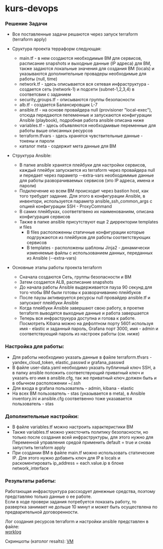 # kurs-devops

### Решение Задачи  
- Все поставленные задачи решаются через запуск terraform (terraform apply)
- Сруктура проекта терраформ следующая:
  - main.tf - в нем создаются необходимые ВМ для сервисов, расписание snapshots и выходные данные (IP адреса) для ВМ, также задаются локальные значения для создания ВМ (locals) и указываются дополнительные провадеры необходимые для работы (null, time)
  - network.tf - здесь описывается вся сетевая инфраструктура - создается сеть (network-1) и подсети (subnet-1,2,3,4) в соответсвии с заданием
  - security_groups.tf - описываются группы безопасности
  - alb.tf - создается Балансировщик L-7
  - ansible.tf - на основе провайдера null (provisioner "local-exec"), отсюда передаются пепеменные и запускаются конфигурации Ansible (playbook), подробная работа ansible описана ниже
  - variables.tf - здесь объявляются необходмивые переменные для работы выше описанных ресурсов
  - terraform.tfvars - здесь хранятся чувствительные данные - токены и пароли
  - каталог meta - содержит мета данные для ВМ

- Структура Ansible:
  - В папке ansible хранятся плейбуки для настройки сервисов, каждый плейбук запускается из terraform через провайдера null и передает через параметр --extra-vars необходиммые данные для работы разворачиваемых сервисов (это IP адреса, имена и пароли)
  - Подключение ко всем ВМ происходит через bastion host, как того требудет задание. Для этого в конфигурации Ansible, в инвентори, используется параметр ansible_ssh_common_args с опцией конфигурации SSH - ProxyCommand
  - В самих плейбуках, соответвтвено их наименованиям, описана конфигурация сервисов
  - Также в папке ansible присутствуют еще 2 дирректории templates и files
      - В files расположенны статичные конфигурации которые подгружаются из плейбуков для работы соответствующих сервисов
      - В templates - расположены шаблоны Jinja2 - динамически изменяемые файлы с использованием данных, переданных из Ansible (--extra-vars)

- Основные этапы работы проекта terraform
  - Сначала создаются Сеть, группы безопасности и ВМ
  - Затем создается ALB, расписание snapshots
  - До начала работы Ansible выдерживается пауза 90 секунд для того чтобы ВМ были готовы к разворачиванию плейбуков
  - После паузы активируется ресурсы null провайдер ansible.tf и запускают плейбуки Ansible
  - Когда плейбуки Ansible завершают свою работу, в проетке terraform выводятся выходные данные и работа завершается
  - Теперь вся инфраструкура доступна и готова к работе. Посмотреть Kibana можно на дефолтном порту 5601 используя имя - elastic и заданный пароль, Grafana порт 3000, имя - admin и соответствующий пароль из настроек работы (см. ниже)

### Настройка для работы:  
- Для работы необходимо указать данные в файле terraform.tfvars - yandex_cloud_token, elastic_passwd и grafana_passwd
- В файле user-data.yaml необходимо указать публичный ключ SSH, а в папку ansible положить соответствующий приватный ключ и указать его имя в ansible.cfg, так же приватный ключ должен быть и в обычном расположении ~/.ssh
- Для входа в grafana пользователь - admin, kibana - elastic
- На всех ВМ пользователь - stas (указывается в meta), в Ansible inventory.ini и ansible.cfg соответвенно тоже указавается пользователь - stas

### Дополнительные настройки:  
- В файле variables.tf можно настроить характеристики ВМ
- Также variables.tf можно ужесточить политику безопасности, но только после создания всей инфраструктуры, для этого нужно для Переменной управления средой применить default = true и снова запустить terraform apply
- При создании ВМ в файле main.tf можно использовать статические IP. Для этого нужно добавить ключ для IP в locals и раскоментировать ip_address = each.value.ip в блоке network_interface

### Результаты работы:
Работающая инфраструктура рассходует денежные средства, поэтому представляю только данные о ее работе.  
Если в ходе провери задания потребуется показать работу, то развертка занимает не дольше 10 минут и может быть осуществлена по предварительной договоренности.  

Лог создания ресурсов terraform и настройки ansible представлен в файле:  
[worklog](results/worklog)  

Скриншоты (католог resalts): [VM](results/)

